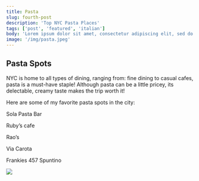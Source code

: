 ```yaml
---
title: Pasta
slug: fourth-post
description: 'Top NYC Pasta Places'
tags: ['post', 'featured', 'italian']
body: 'Lorem ipsum dolor sit amet, consectetur adipiscing elit, sed do eiusmod tempor incididunt ut labore et dolore magna aliqua. Ut enim ad minim veniam, quis nostrud exercitation ullamco laboris nisi ut aliquip ex ea commodo consequat. Duis aute irure dolor in reprehenderit in voluptate velit esse cillum dolore eu fugiat nulla pariatur. Excepteur sint occaecat cupidatat non proident, sunt in culpa qui officia deserunt mollit anim id est laborum.'
image: '/img/pasta.jpeg'
---
```


## Pasta Spots

NYC is home to all types of dining, ranging from: fine dining to casual cafes, pasta is a must-have staple! Although pasta can be a little pricey, its delectable, creamy taste makes the trip worth it! 

Here are some of my favorite pasta spots in the city:

Sola Pasta Bar

Ruby’s cafe

Rao’s

Via Carota

Frankies 457 Spuntino

![](/img/pasta.jpeg)
